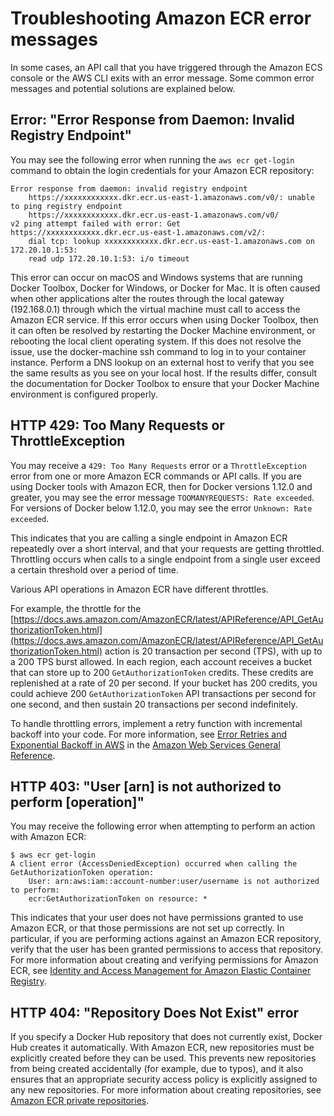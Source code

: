 # Troubleshooting Amazon ECR error messages<a name="common-errors"></a>

In some cases, an API call that you have triggered through the Amazon ECS console or the AWS CLI exits with an error message\. Some common error messages and potential solutions are explained below\. 

## Error: "Error Response from Daemon: Invalid Registry Endpoint"<a name="error-invalid-registry-endpoint"></a>

You may see the following error when running the `aws ecr get-login` command to obtain the login credentials for your Amazon ECR repository:

```
Error response from daemon: invalid registry endpoint 
    https://xxxxxxxxxxxx.dkr.ecr.us-east-1.amazonaws.com/v0/: unable to ping registry endpoint 
    https://xxxxxxxxxxxx.dkr.ecr.us-east-1.amazonaws.com/v0/
v2 ping attempt failed with error: Get https://xxxxxxxxxxxx.dkr.ecr.us-east-1.amazonaws.com/v2/: 
    dial tcp: lookup xxxxxxxxxxxx.dkr.ecr.us-east-1.amazonaws.com on 172.20.10.1:53: 
    read udp 172.20.10.1:53: i/o timeout
```

This error can occur on macOS and Windows systems that are running Docker Toolbox, Docker for Windows, or Docker for Mac\. It is often caused when other applications alter the routes through the local gateway \(192\.168\.0\.1\) through which the virtual machine must call to access the Amazon ECR service\. If this error occurs when using Docker Toolbox, then it can often be resolved by restarting the Docker Machine environment, or rebooting the local client operating system\. If this does not resolve the issue, use the docker\-machine ssh command to log in to your container instance\. Perform a DNS lookup on an external host to verify that you see the same results as you see on your local host\. If the results differ, consult the documentation for Docker Toolbox to ensure that your Docker Machine environment is configured properly\.

## HTTP 429: Too Many Requests or ThrottleException<a name="error-429-too-many-requests"></a>

You may receive a `429: Too Many Requests` error or a `ThrottleException` error from one or more Amazon ECR commands or API calls\. If you are using Docker tools with Amazon ECR, then for Docker versions 1\.12\.0 and greater, you may see the error message `TOOMANYREQUESTS: Rate exceeded`\. For versions of Docker below 1\.12\.0, you may see the error `Unknown: Rate exceeded`\.

This indicates that you are calling a single endpoint in Amazon ECR repeatedly over a short interval, and that your requests are getting throttled\. Throttling occurs when calls to a single endpoint from a single user exceed a certain threshold over a period of time\.

Various API operations in Amazon ECR have different throttles\.

For example, the throttle for the [https://docs.aws.amazon.com/AmazonECR/latest/APIReference/API_GetAuthorizationToken.html](https://docs.aws.amazon.com/AmazonECR/latest/APIReference/API_GetAuthorizationToken.html) action is 20 transaction per second \(TPS\), with up to a 200 TPS burst allowed\. In each region, each account receives a bucket that can store up to 200 `GetAuthorizationToken` credits\. These credits are replenished at a rate of 20 per second\. If your bucket has 200 credits, you could achieve 200 `GetAuthorizationToken` API transactions per second for one second, and then sustain 20 transactions per second indefinitely\.

To handle throttling errors, implement a retry function with incremental backoff into your code\. For more information, see [Error Retries and Exponential Backoff in AWS](https://docs.aws.amazon.com/general/latest/gr/api-retries.html) in the [Amazon Web Services General Reference](https://docs.aws.amazon.com/general/latest/gr/)\.

## HTTP 403: "User \[arn\] is not authorized to perform \[operation\]"<a name="error-unauthorized"></a>

You may receive the following error when attempting to perform an action with Amazon ECR:

```
$ aws ecr get-login 
A client error (AccessDeniedException) occurred when calling the GetAuthorizationToken operation: 
    User: arn:aws:iam::account-number:user/username is not authorized to perform: 
    ecr:GetAuthorizationToken on resource: *
```

This indicates that your user does not have permissions granted to use Amazon ECR, or that those permissions are not set up correctly\. In particular, if you are performing actions against an Amazon ECR repository, verify that the user has been granted permissions to access that repository\. For more information about creating and verifying permissions for Amazon ECR, see [Identity and Access Management for Amazon Elastic Container Registry](security-iam.md)\.

## HTTP 404: "Repository Does Not Exist" error<a name="repo-does-not-exist-error"></a>

If you specify a Docker Hub repository that does not currently exist, Docker Hub creates it automatically\. With Amazon ECR, new repositories must be explicitly created before they can be used\. This prevents new repositories from being created accidentally \(for example, due to typos\), and it also ensures that an appropriate security access policy is explicitly assigned to any new repositories\. For more information about creating repositories, see [Amazon ECR private repositories](Repositories.md)\.